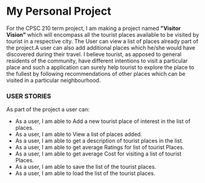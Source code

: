 # My Personal Project

For the CPSC 210 term project, I am making a project named **"Visitor Vision"** which will
encompass all the tourist places available to be visited by tourist in a respective city.
The User can view a list of places already part of the project.A user can also add additional places
which he/she would have discovered during their travel.
I believe tourist, as apposed to general residents of the community,
have different intentions to visit a particular place and such a application can surely
help tourist to explore the place to the fullest by following recommendations of other places which can be visited in a particular neighbourhood.

### USER STORIES


As part of the project a user can:
- As a user, I am able to Add a new tourist place of interest in the list of places. 
- As a user, I am able to View a list of places added.
- As a user, I am able to get a description of tourist places in the list.
- As a user, I am able to get average Ratings for list of tourist Places.
- As a user, I am able to get average Cost for visiting a list of tourist Places.
- As a user, I am able to save the list of the tourist places.
- As a user, I am able to load the list of the tourist places.




